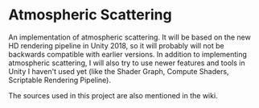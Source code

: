 # Atmospheric Scattering

An implementation of atmospheric scattering. It will be based on the new HD rendering pipeline in Unity 2018, so it will probably will not be backwards compatible with earlier versions. In addition to implementing atmospheric scattering, I will also try to use newer features and tools in Unity I haven't used yet (like the Shader Graph, Compute Shaders, Scriptable Rendering Pipeline).

The sources used in this project are also mentioned in the wiki.
